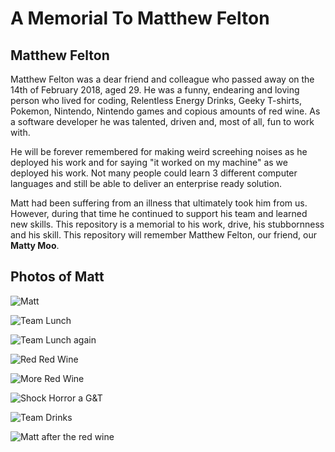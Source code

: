 # A Memorial To Matthew Felton

## Matthew Felton
Matthew Felton was a dear friend and colleague who passed away on the 14th of February 2018, aged 29. He was a funny, endearing and loving person who lived for coding, Relentless Energy Drinks, Geeky T-shirts, Pokemon, Nintendo, Nintendo games and copious amounts of red wine. As a software developer he was talented, driven and, most of all, fun to work with. 

He will be forever remembered for making weird screehing noises as he deployed his work and for saying "it worked on my machine" as we deployed his work. Not many people could learn 3 different computer languages and still be able to deliver an enterprise ready solution.

Matt had been suffering from an illness that ultimately took him from us. However, during that time he continued to support his team and learned new skills. This repository is a memorial to his work, drive, his stubbornness and his skill. This repository will remember Matthew Felton, our friend, our **Matty Moo**.

## Photos of Matt
![Matt](/images/matt.jpg?)

![Team Lunch](/images/ricorodrizio.jpg?)

![Team Lunch again](/images/teamlunch2.jpg?)

![Red Red Wine](/images/redredwine.jpg?)

![More Red Wine](/images/moreredwine.jpg?)

![Shock Horror a G&T](/images/moreredwine.jpg?)

![Team Drinks](/images/teamdrinks.jpg?)

![Matt after the red wine](/images/MattAfterDrinks.jpg)








